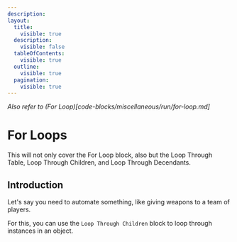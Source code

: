 ```yaml
---
description:
layout:
  title:
    visible: true
  description:
    visible: false
  tableOfContents:
    visible: true
  outline:
    visible: true
  pagination:
    visible: true
---
```

*Also refer to (For Loop)[code-blocks/miscellaneous/run/for-loop.md]*

# For Loops

This will not only cover the For Loop block, also but the Loop Through Table, Loop Through Children, and Loop Through Decendants.

## Introduction

Let's say you need to automate something, like giving weapons to a team of players. 

For this, you can use the `Loop Through Children` block to loop through instances in an object.
